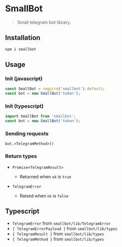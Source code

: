 # SmallBot

> Small telegram bot library.

## Installation

```sh
npm i smallbot
```

## Usage

### Init (javascript)

```js
const SmallBot = require('smallbot').default;
const bot = new SmallBot('token');
```

### Init (typescript)

```ts
import SmallBot from 'smallbot';
const bot = new SmallBot('token');
```

### Sending requests

`bot.<TelegramMethod>()`

### Return types

- `Promise<TelegramResult>`

  - Returned when `ok` is `true`

- `TelegramError`

  - Raised when `ok` is `false`

## Typescript

- `TelegramError` from `smallbot/lib/TelegramError`
- `{ TelegramErrorPayload }` from `smallbot/lib/types`
- `{ TelegramResult }` from `smallbot/lib/types`
- `{ TelegramMethod }` from `smallbot/lib/types`
